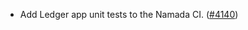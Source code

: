 - Add Ledger app unit tests to the Namada CI.
  ([\#4140](https://github.com/anoma/namada/pull/4140))